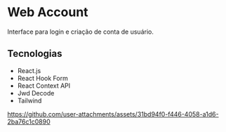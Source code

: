 # Web Account

Interface para  login e criação de conta de usuário. 

## Tecnologias
- React.js
- React Hook Form
- React Context API
- Jwd Decode
- Tailwind




https://github.com/user-attachments/assets/31bd94f0-f446-4058-a1d6-2ba76c1c0890

